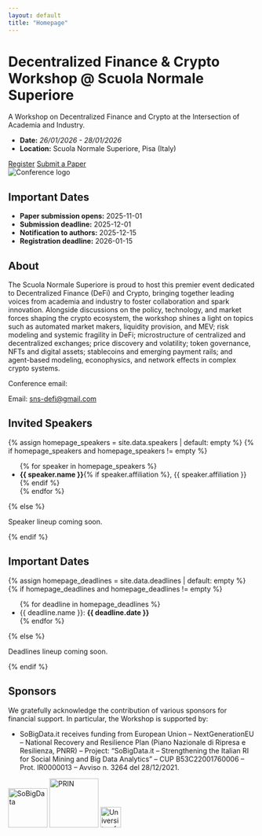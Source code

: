 ```yaml
---
layout: default
title: "Homepage"
---
```


<div class="p-4 p-md-5 mb-4 hero">
  <div class="container py-4">
    <div class="row align-items-center">
      <div class="col-lg-8">
        <!-- <span class="badge text-bg-primary">Conference</span> -->
        <!-- <span class="badge badge-accent ms-2 text-white">DeFi · Crypto</span> -->
        <h1 class="display-5 fw-bold mt-3">Decentralized Finance & Crypto Workshop @ Scuola Normale Superiore</h1>
        <p class="lead">A Workshop on Decentralized Finance and Crypto at the Intersection of Academia and Industry.</p>
        <ul class="list-unstyled">
          <li><strong>Date:</strong> <em>26/01/2026 - 28/01/2026</em></li>
          <li><strong>Location:</strong> Scuola Normale Superiore, Pisa (Italy)</li>
        </ul>
        <div class="d-flex gap-2 mt-3">
          <a class="btn btn-primary btn-lg" href="{{ '/registration/' | relative_url }}">Register</a>
          <a class="btn btn-outline-primary btn-lg" href="{{ '/submission/' | relative_url }}">Submit a Paper</a>
          <!--<a class="btn btn-outline-secondary btn-lg" href="{{ '/program/' | relative_url }}">See Program</a>-->
        </div>
      </div>
      <div class="col-lg-4 mt-4 mt-lg-0">
        <div class="text-center">
          <img
            src="{{ '/assets/img/sns_defi_logo.png' | relative_url }}"
            alt="Conference logo"
            class="img-fluid mb-3"
            style="max-height: 180px; object-fit: contain;">
          <h2 class="h5 mb-3">Important Dates</h2>
          <ul class="list-unstyled mb-0">
            <li><strong>Paper submission opens:</strong> 2025-11-01</li>
            <li><strong>Submission deadline:</strong> 2025-12-01</li>
            <li><strong>Notification to authors:</strong> 2025-12-15</li>
            <li><strong>Registration deadline:</strong> 2026-01-15</li>
          </ul>
        </div>
      </div>
    </div>
  </div>
</div>

<section>
  <h2 class="section-title">About</h2>
  <p>
    The Scuola Normale Superiore is proud to host this premier event dedicated to Decentralized Finance (DeFi) and Crypto, bringing together leading voices from academia and industry to foster collaboration and spark innovation. Alongside discussions on the policy, technology, and market forces shaping the crypto ecosystem, the workshop shines a light on topics such as automated market makers, liquidity provision, and MEV; risk modeling and systemic fragility in DeFi; microstructure of centralized and decentralized exchanges; price discovery and volatility; token governance, NFTs and digital assets; stablecoins and emerging payment rails; and agent-based modeling, econophysics, and network effects in complex crypto systems.
  </p>
  Conference email: <p>Email: <a href="mailto:sns-defi@gmail.com">sns-defi@gmail.com</a></p>
</section>

<section class="mt-5">
  <h2 class="section-title">Invited Speakers</h2>
  {% assign homepage_speakers = site.data.speakers | default: empty %}
  {% if homepage_speakers and homepage_speakers != empty %}
    <ul class="invited-speakers-list">
      {% for speaker in homepage_speakers %}
        <li>
          <strong>{{ speaker.name }}</strong>{% if speaker.affiliation %}, {{ speaker.affiliation }}{% endif %}
        </li>
      {% endfor %}
    </ul>
  {% else %}
    <p class="text-muted">Speaker lineup coming soon.</p>
  {% endif %}
</section>

<section class="mt-5">
  <h2 class="section-title">Important Dates</h2>
  {% assign homepage_deadlines = site.data.deadlines | default: empty %}
  {% if homepage_deadlines and homepage_deadlines != empty %}
    <ul class="deadlines-list">
      {% for deadline in homepage_deadlines %}
        <li>
          <!--<strong>{{ deadline.name }}</strong>-->
           {{ deadline.name }}: <strong>{{ deadline.date }}</strong>
        </li>
      {% endfor %}
        <!--<li>Paper/Extended Abstract Submission Deadline: <strong>2025-12-01</strong></li>-->
      <!--<li><strong>Submission site:</strong> <a href="#" target="_blank" rel="noopener">EasyChair (coming soon)</a></li>-->
    </ul>
  {% else %}
    <p class="text-muted">Deadlines lineup coming soon.</p>
  {% endif %}
</section>

<section class="mt-5">
  <h2 class="section-title">Sponsors</h2>
  <p class="text-muted">We gratefully acknowledge the contribution of various sponsors for financial support. In particular, the Workshop is supported by:</p>
  <ul class="sponsors-list">
    <li>SoBigData.it receives funding from European Union – NextGenerationEU – National Recovery and Resilience Plan (Piano Nazionale di Ripresa e Resilienza, PNRR) – Project: “SoBigData.it – Strengthening the Italian RI for Social Mining and Big Data Analytics” – CUP B53C22001760006 – Prot. IR0000013 – Avviso n. 3264 del 28/12/2021.</li>
  </ul>
  <div class="sponsor-logos d-flex flex-wrap align-items-center gap-4">
    <img
      src="{{ '/assets/img/Logo_SoBigData it.svg' | relative_url }}"
      alt="SoBigData"
      height="80"
      class="sponsor-logo">
    <img
      src="{{ '/assets/img/prin.png' | relative_url }}"
      alt="PRIN"
      height="100"
      class="sponsor-logo">
    <img
      src="{{ '/assets/img/logo_unibo.png' | relative_url }}"
      alt="University of Bologna"
      height="42"
      class="sponsor-logo">
  </div>
</section>
